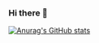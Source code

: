 ### Hi there 👋
[![Anurag's GitHub stats](https://github-readme-stats.vercel.app/api?username=ybf19970928&theme=dracula)](https://github.com/anuraghazra/github-readme-stats)

<!--
**ybf19970928/ybf19970928** is a ✨ _special_ ✨ repository because its `README.md` (this file) appears on your GitHub profile.

Here are some ideas to get you started:

- 🔭 I’m currently working on ...
- 🌱 I’m currently learning ...
- 👯 I’m looking to collaborate on ...
- 🤔 I’m looking for help with ...
- 💬 Ask me about ...
- 📫 How to reach me: ...
- 😄 Pronouns: ...
- ⚡ Fun fact: ...
-->
